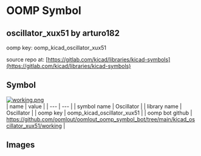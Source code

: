 # OOMP Symbol  
## oscillator_xux51  by arturo182  
  
oomp key: oomp_kicad_oscillator_xux51  
  
source repo at: [https://gitlab.com/kicad/libraries/kicad-symbols](https://gitlab.com/kicad/libraries/kicad-symbols)  
## Symbol  
  
[![working.png](working_600.png)](working.png)  
| name | value | 
| --- | --- | 
| symbol name | Oscillator | 
| library name | Oscillator | 
| oomp key | oomp_kicad_oscillator_xux51 | 
| oomp bot github | https://github.com/oomlout/oomlout_oomp_symbol_bot/tree/main/kicad_oscillator_xux51/working | 
## Images  
